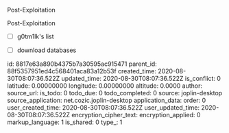 Post-Exploitation

Post-Exploitation

- [ ] g0tm1lk's list
- [ ] download databases


id: 8817e63a890b4375b7a30595ac915471
parent_id: 88f5357951ed4c568401aca83a12b53f
created_time: 2020-08-30T08:07:36.522Z
updated_time: 2020-08-30T08:07:36.522Z
is_conflict: 0
latitude: 0.00000000
longitude: 0.00000000
altitude: 0.0000
author: 
source_url: 
is_todo: 0
todo_due: 0
todo_completed: 0
source: joplin-desktop
source_application: net.cozic.joplin-desktop
application_data: 
order: 0
user_created_time: 2020-08-30T08:07:36.522Z
user_updated_time: 2020-08-30T08:07:36.522Z
encryption_cipher_text: 
encryption_applied: 0
markup_language: 1
is_shared: 0
type_: 1